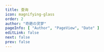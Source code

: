 ```yaml
---
title: 查询
icon: magnifying-glass
order: 2
author: "奇葩の灵梦"
pageInfo: [ "Author", "PageView", "Date" ]
editLink: false
next: false
prev: false
---
```


<SearchPlayer></SearchPlayer>

<script setup>
import SearchPlayer from "@SearchPlayer";
</script>